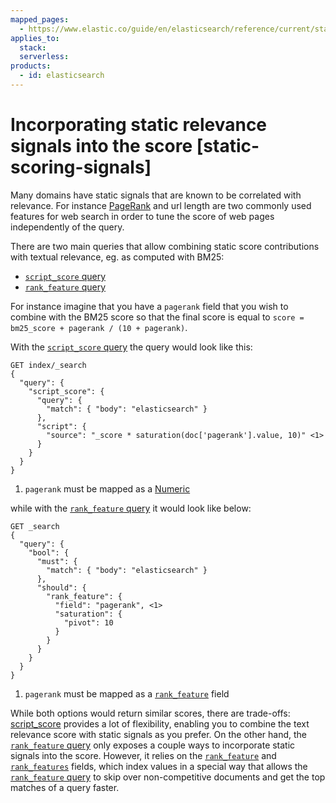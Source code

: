 ```yaml
---
mapped_pages:
  - https://www.elastic.co/guide/en/elasticsearch/reference/current/static-scoring-signals.html
applies_to:
  stack:
  serverless:
products:
  - id: elasticsearch
---
```


# Incorporating static relevance signals into the score [static-scoring-signals]

Many domains have static signals that are known to be correlated with relevance. For instance [PageRank](https://en.wikipedia.org/wiki/PageRank) and url length are two commonly used features for web search in order to tune the score of web pages independently of the query.

There are two main queries that allow combining static score contributions with textual relevance, eg. as computed with BM25:

* [`script_score` query](elasticsearch://reference/query-languages/query-dsl/query-dsl-script-score-query.md)
* [`rank_feature` query](elasticsearch://reference/query-languages/query-dsl/query-dsl-rank-feature-query.md)

For instance imagine that you have a `pagerank` field that you wish to combine with the BM25 score so that the final score is equal to `score = bm25_score + pagerank / (10 + pagerank)`.

With the [`script_score` query](elasticsearch://reference/query-languages/query-dsl/query-dsl-script-score-query.md) the query would look like this:

```console
GET index/_search
{
  "query": {
    "script_score": {
      "query": {
        "match": { "body": "elasticsearch" }
      },
      "script": {
        "source": "_score * saturation(doc['pagerank'].value, 10)" <1>
      }
    }
  }
}
```

1. `pagerank` must be mapped as a [Numeric](elasticsearch://reference/elasticsearch/mapping-reference/number.md)


while with the [`rank_feature` query](elasticsearch://reference/query-languages/query-dsl/query-dsl-rank-feature-query.md) it would look like below:

```console
GET _search
{
  "query": {
    "bool": {
      "must": {
        "match": { "body": "elasticsearch" }
      },
      "should": {
        "rank_feature": {
          "field": "pagerank", <1>
          "saturation": {
            "pivot": 10
          }
        }
      }
    }
  }
}
```

1. `pagerank` must be mapped as a [`rank_feature`](elasticsearch://reference/elasticsearch/mapping-reference/rank-feature.md) field


While both options would return similar scores, there are trade-offs: [script_score](elasticsearch://reference/query-languages/query-dsl/query-dsl-script-score-query.md) provides a lot of flexibility, enabling you to combine the text relevance score with static signals as you prefer. On the other hand, the [`rank_feature` query](elasticsearch://reference/elasticsearch/mapping-reference/rank-feature.md) only exposes a couple ways to incorporate static signals into the score. However, it relies on the [`rank_feature`](elasticsearch://reference/elasticsearch/mapping-reference/rank-feature.md) and [`rank_features`](elasticsearch://reference/elasticsearch/mapping-reference/rank-features.md) fields, which index values in a special way that allows the [`rank_feature` query](elasticsearch://reference/query-languages/query-dsl/query-dsl-rank-feature-query.md) to skip over non-competitive documents and get the top matches of a query faster.

